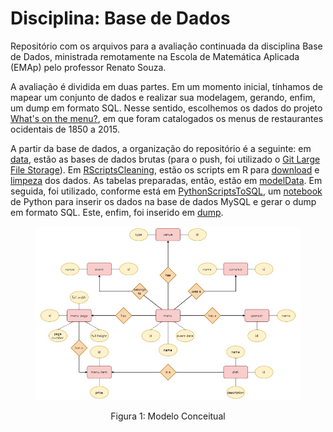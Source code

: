 # Disciplina: Base de Dados
Repositório com os arquivos para a avaliação continuada da disciplina Base de Dados, ministrada remotamente na Escola de Matemática Aplicada (EMAp) pelo professor Renato Souza. 

A avaliação é dividida em duas partes. Em um momento inicial, tínhamos de mapear um conjunto de dados e realizar sua modelagem, gerando, enfim, um dump em formato SQL. Nesse sentido, escolhemos os dados do projeto [What's on the menu?](https://data.world/data-society/discover-the-menu), em que foram catalogados os menus de restaurantes ocidentais de 1850 a 2015. 


A partir da base de dados, a organização do repositório é a seguinte: em [data](https://github.com/tdsh-ux/dataBases/tree/master/data), estão as bases de dados brutas (para o push, foi utilizado o [Git Large File Storage](https://git-lfs.github.com/)). Em [RScriptsCleaning](https://github.com/tdsh-ux/dataBases/tree/master/RScriptsCleaning), estão os scripts em R para [download](https://github.com/tdsh-ux/dataBases/blob/master/RScriptsCleaning/dishScript.R) e [limpeza](https://github.com/tdsh-ux/dataBases/blob/master/RScriptsCleaning/menuScript.R) dos dados. As tabelas preparadas, então, estão em [modelData](https://github.com/tdsh-ux/dataBases/tree/master/modelData). Em seguida, foi utilizado, conforme está em [PythonScriptsToSQL](https://github.com/tdsh-ux/dataBases/tree/master/PythonScriptsToSQL), um [notebook](https://github.com/tdsh-ux/dataBases/blob/master/PythonScriptsToSQL/dumpScript.ipynb) de Python para inserir os dados na base de dados MySQL e gerar o dump em formato SQL. Este, enfim, foi inserido em [dump](https://github.com/tdsh-ux/dataBases/blob/master/PythonScriptsToSQL/dumpScript.ipynb). 
 
<figure class="image"> 
 <p align = "center"> 
  <img src="https://github.com/tdsh-ux/dataBases/blob/master/models/conceptualModel.jpeg">
    <figcaption style="text-align:center">Figura 1: Modelo Conceitual</figcaption> 
   </p> 
</figure>
